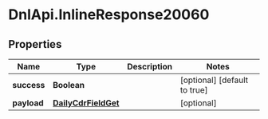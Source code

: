 # DnlApi.InlineResponse20060

## Properties
Name | Type | Description | Notes
------------ | ------------- | ------------- | -------------
**success** | **Boolean** |  | [optional] [default to true]
**payload** | [**DailyCdrFieldGet**](DailyCdrFieldGet.md) |  | [optional] 



